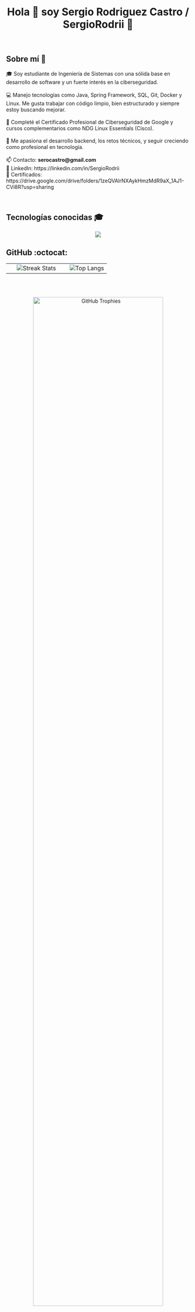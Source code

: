 <h1 align="center">Hola 👋 soy Sergio Rodriguez Castro / SergioRodrii 🚀</h1>

<br>

## Sobre mí 👦

<p align="left">
  🎓 Soy estudiante de Ingeniería de Sistemas con una sólida base en desarrollo de software y un fuerte interés en la ciberseguridad.<br><br>
  💻 Manejo tecnologías como Java, Spring Framework, SQL, Git, Docker y Linux. Me gusta trabajar con código limpio, bien estructurado y siempre estoy buscando mejorar.<br><br>
  🔐 Completé el Certificado Profesional de Ciberseguridad de Google y cursos complementarios como NDG Linux Essentials (Cisco).<br><br>
  🚀 Me apasiona el desarrollo backend, los retos técnicos, y seguir creciendo como profesional en tecnología.<br><br>
  📫 Contacto: <strong>serocastro@gmail.com</strong><br>
  🔗 LinkedIn: https://linkedin.com/in/SergioRodrii<br>
  📂 Certificados: https://drive.google.com/drive/folders/1zeQVAlrNXAykHmzMdR9aX_1AJ1-CVi8R?usp=sharing
</p>

<br>

## Tecnologías conocidas 🎓

<p align="center">
  <a href="https://skillicons.dev">
    <img src="https://skillicons.dev/icons?i=java,py,spring,html,css,mysql,vscode,idea,docker,postman,git,github,bash,linux,windows&perline=5" />
  </a>
</p>

## GitHub :octocat:

<p align="center">

<table align="center">
  <tr>
    <td width="60%" align="center">
      <img title="🔥 GitHub Streak Stats" alt="Streak Stats" 
        src="https://github-readme-streak-stats.herokuapp.com/?user=SergioRodrii&theme=dark&hide_border=false" />
    </td>
    <td width="40%" align="center">
      <img alt="Top Langs"
        src="https://github-readme-stats.anuraghazra1.vercel.app/api/top-langs/?username=SergioRodrii&theme=dark&hide_border=false&no-bg=true&no-frame=true&langs_count=10" />
    </td>
  </tr>
</table>

<br><br>

<div align="center">
  <a href="https://github.com/ryo-ma/github-profile-trophy" title="Trophies">
    <img width="84%" src="https://github-profile-trophy.vercel.app/?username=SergioRodrii&theme=radical&row=1&column=7&margin-h=15&margin-w=5&no-bg=true" alt="GitHub Trophies" />
  </a>
</div>

</p>
